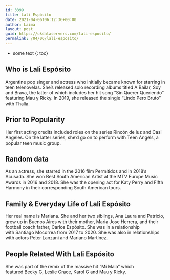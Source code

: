 ```yaml
---
id: 3399
title: Lali Espósito
date: 2021-04-06T06:12:36+00:00
author: Laima
layout: post
guid: https://ukdataservers.com/lali-esposito/
permalink: /04/06/lali-esposito/
---
```


* some text
{: toc}


## Who is Lali Espósito
                  
                  
                  
Argentine pop singer and actress who initially became known for starring in teen telenovelas. She&#8217;s released solo recording albums titled A Bailar, Soy and Brava, the latter of which includes her hit song &#8220;Sin Querer Queriendo&#8221; featuring Mau y Ricky. In 2019, she released the single &#8220;Lindo Pero Bruto&#8221; with Thalía.
                  
              
            
              
            
                
                
                
## Prior to Popularity
                  
                  
                  
Her first acting credits included roles on the series Rincón de luz and Casi Ángeles. On the latter series, she&#8217;d go on to perform with Teen Angels, a popular teen music group.
                  
              
            
              
            
                
                
                
## Random data
                  
                  
                  
As an actress, she starred in the 2016 film Permitidos and in 2018&#8217;s Acusada. She won Best South American Artist at the MTV Europe Music Awards in 2016 and 2018. She was the opening act for Katy Perry and Fifth Harmony in their corresponding South American tours.
                  
              
            
              
            
                
                
                
## Family & Everyday Life of Lali Espósito
                  
                  
                  
Her real name is Mariana. She and her two siblings, Ana Laura and Patricio, grew up in Buenos Aires with their mother, Maria Jose Herrera, and their football coach father, Carlos Espósito. She was in a relationship with Santiago Mocorrea from 2017 to 2020. She was also in relationships with actors Peter Lanzani and Mariano Martínez. 
                  
              
            
              
            
                
                
                
## People Related With Lali Espósito
                  
                  
                  
She was part of the remix of the massive hit &#8220;Mi Mala&#8221; which featured Becky G, Leslie Grace, Karol G and Mau y Ricky. 
                  
              
            
              
            
                
              
            
              
              
            
            
              
            
          
          
          